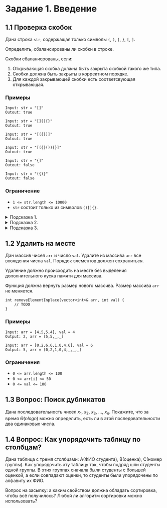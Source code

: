 # Задание 1. Введение

## 1.1 Проверка скобок

Дана строка `str`, содержащая только символы `(`, `)`, `{`, `}`, `[`, `]`.

Определить, сбалансированы ли скобки в строке.

Скобки сбаланисрованы, если:

1. Открывающая скобка должна быть закрыта скобкой такого же типа.
2. Скобки должна быть закрыты в корректном порядке.
3. Для каждой закрывающей скобки есть соответсвующая открывающая.

### Примеры

```
Input: str = "[]"
Outout: true
```

```
Input: str = "[](){}"
Outout: true
```

```
Input: str = "[({})]"
Outout: true
```

```
Input: str = "[({}()){}]"
Outout: true
```

```
Input: str = "{]"
Outout: false
```

```
Input: str = "({)}"
Outout: false
```

### Ограничение

- `1 <= str.length <= 10000`
- `str` состоит только из символов `()[]{}`.

<details>
<summary>Подсказка 1.</summary>
Используйте [стек](https://en.cppreference.com/w/cpp/container/stack) символов.
</details>

<details>
<summary>Подсказка 2.</summary>
Открывающуюуся скобку положите на вершину стека.
</details>

<details>
<summary>Подсказка 3.</summary>
Когда встречаете закрывающую скобку, проверьте что на вершине стека лежит соответсвующая ей открывающая скобка.
</details>

## 1.2 Удалить на месте

Дан массив чисел `arr` и число `val`. Удалите из массива `arr` все вхождения числа `val`. Порядок элементов должен сохраниться.

Удаление должно происходить на месте без выделения дополнительного куска памяти для массива.

Функция должна вернуть размер нового массива. Размер массива `arr` не меняется.

```
int removeElementInplace(vector<int>& arr, int val) {
    // TODO
}
```

### Примеры

```
Input: arr = [4,5,5,4], val = 4
Output: 2, arr = [5,5,_,_]
```

```
Input: arr = [0,2,6,6,1,0,4,6], val = 6
Output: 5, arr = [0,2,1,0,4,_,_,_]
```

### Ограничения

- `0 <= arr.length <= 100`
- `0 <= arr[i] <= 50`
- `0 <= val <= 100`

## 1.3 Вопрос: Поиск дубликатов

Дана последовательность чисел $x_1$, $x_2$, $x_3$, ..., $x_n$. Покажите, что за время $\Theta(n log{n})$ можно определить, есть ли в этой последовательности два одинаковых числа.

## 1.4 Вопрос: Как упорядочить таблицу по столбцам?

Дана таблица с тремя столбцами: A(ФИО студента), B(оценка), C(номер группы). Как упорядочить эту таблицу так, чтобы подряд шли студенты одной группы. В этих группах сначала были студенты с большей оценкой, а если совпадают оценки, то студенты были упорядочены по алфавиту их ФИО.

Вопрос на засыпку: а каким свойством должна обладать сортировка, чтобы всё получилось? Любой ли алгоритм сортировки можно использовать?
